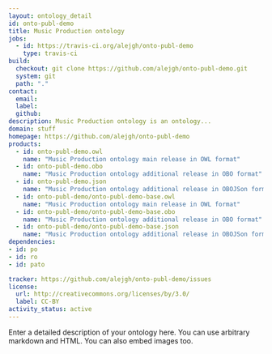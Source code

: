```yaml
---
layout: ontology_detail
id: onto-publ-demo
title: Music Production ontology
jobs:
  - id: https://travis-ci.org/alejgh/onto-publ-demo
    type: travis-ci
build:
  checkout: git clone https://github.com/alejgh/onto-publ-demo.git
  system: git
  path: "."
contact:
  email: 
  label: 
  github: 
description: Music Production ontology is an ontology...
domain: stuff
homepage: https://github.com/alejgh/onto-publ-demo
products:
  - id: onto-publ-demo.owl
    name: "Music Production ontology main release in OWL format"
  - id: onto-publ-demo.obo
    name: "Music Production ontology additional release in OBO format"
  - id: onto-publ-demo.json
    name: "Music Production ontology additional release in OBOJSon format"
  - id: onto-publ-demo/onto-publ-demo-base.owl
    name: "Music Production ontology main release in OWL format"
  - id: onto-publ-demo/onto-publ-demo-base.obo
    name: "Music Production ontology additional release in OBO format"
  - id: onto-publ-demo/onto-publ-demo-base.json
    name: "Music Production ontology additional release in OBOJSon format"
dependencies:
- id: po
- id: ro
- id: pato

tracker: https://github.com/alejgh/onto-publ-demo/issues
license:
  url: http://creativecommons.org/licenses/by/3.0/
  label: CC-BY
activity_status: active
---
```


Enter a detailed description of your ontology here. You can use arbitrary markdown and HTML.
You can also embed images too.

